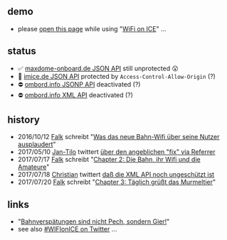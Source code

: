 ## demo

- please [open this page](https://hacker-bastl.github.io/omboard/) while using "[WiFi on ICE](https://inside.bahn.de/wifionice-wlan-ice-login/)" ...

## status

- :white_check_mark: [maxdome-onboard.de JSON API](https://skidbladnir.maxdome-onboard.de/api/v1/info/trainenvironmentdata) still unprotected :open_mouth:
- :no_entry_sign: [imice.de JSON API](http://portal.imice.de/api1/rs/status) protected by ```Access-Control-Allow-Origin``` (?)
- :no_entry: [ombord.info JSONP API](https://www.ombord.info/api/jsonp/position/?callback=console.log) deactivated (?)
- :no_entry: [ombord.info XML API](https://www.ombord.info/api/xml/position/) deactivated (?)

## history

- 2016/10/12 [Falk](https://twitter.com/Nexus511) schreibt "[Was das neue Bahn-Wifi über seine Nutzer ausplaudert](http://hannover.ccc.de/~nexus/dbwifi/index.html)"
- 2017/05/10 [Jan-Tilo](https://twitter.com/jatiki) twittert [über den angeblichen "fix" via Referrer](https://twitter.com/jatiki/status/862360786097893376)
- 2017/07/17 [Falk](https://twitter.com/Nexus511) schreibt "[Chapter 2: Die Bahn, ihr Wifi und die Amateure](http://hannover.ccc.de/~nexus/dbwifi/chapter2.html)"
- 2017/07/18 [Christian](https://twitter.com/resciscosilenda) twittert [daß die XML API noch ungeschützt ist](https://twitter.com/resciscosilenda/status/887191467629981696)
- 2017/07/20 [Falk](https://twitter.com/Nexus511) schreibt "[Chapter 3: Täglich grüßt das Murmeltier](http://hannover.ccc.de/~nexus/dbwifi/chapter3.html)"

## links

- "[Bahnverspätungen sind nicht Pech, sondern Gier!](https://www.omnisophie.com/dd288-bahnverspaetungen-sind-nicht-pech-sondern-gier-maerz-2017/)"
- see also [#WIFIonICE on Twitter](https://twitter.com/search?f=tweets&vertical=default&q=%23WIFIonICE) ...
